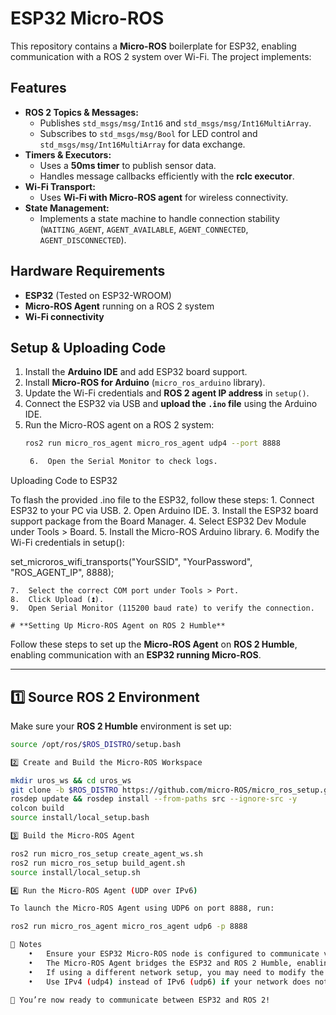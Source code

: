 # **ESP32 Micro-ROS**  

This repository contains a **Micro-ROS** boilerplate for ESP32, enabling communication with a ROS 2 system over Wi-Fi. The project implements:  

## **Features**
- **ROS 2 Topics & Messages:**  
  - Publishes `std_msgs/msg/Int16` and `std_msgs/msg/Int16MultiArray`.  
  - Subscribes to `std_msgs/msg/Bool` for LED control and `std_msgs/msg/Int16MultiArray` for data exchange.  
- **Timers & Executors:**  
  - Uses a **50ms timer** to publish sensor data.  
  - Handles message callbacks efficiently with the **rclc executor**.  
- **Wi-Fi Transport:**  
  - Uses **Wi-Fi with Micro-ROS agent** for wireless connectivity.  
- **State Management:**  
  - Implements a state machine to handle connection stability (`WAITING_AGENT`, `AGENT_AVAILABLE`, `AGENT_CONNECTED`, `AGENT_DISCONNECTED`).  

## **Hardware Requirements**  
- **ESP32** (Tested on ESP32-WROOM)  
- **Micro-ROS Agent** running on a ROS 2 system  
- **Wi-Fi connectivity**  

## **Setup & Uploading Code**  
1. Install the **Arduino IDE** and add ESP32 board support.  
2. Install **Micro-ROS for Arduino** (`micro_ros_arduino` library).  
3. Update the Wi-Fi credentials and **ROS 2 agent IP address** in `setup()`.  
4. Connect the ESP32 via USB and **upload the `.ino` file** using the Arduino IDE.  
5. Run the Micro-ROS agent on a ROS 2 system:  
   ```sh
   ros2 run micro_ros_agent micro_ros_agent udp4 --port 8888

	6.	Open the Serial Monitor to check logs.

Uploading Code to ESP32

To flash the provided .ino file to the ESP32, follow these steps:
	1.	Connect ESP32 to your PC via USB.
	2.	Open Arduino IDE.
	3.	Install the ESP32 board support package from the Board Manager.
	4.	Select ESP32 Dev Module under Tools > Board.
	5.	Install the Micro-ROS Arduino library.
	6.	Modify the Wi-Fi credentials in setup():

set_microros_wifi_transports("YourSSID", "YourPassword", "ROS_AGENT_IP", 8888);


	7.	Select the correct COM port under Tools > Port.
	8.	Click Upload (⏫).
	9.	Open Serial Monitor (115200 baud rate) to verify the connection.

    # **Setting Up Micro-ROS Agent on ROS 2 Humble**  

Follow these steps to set up the **Micro-ROS Agent** on **ROS 2 Humble**, enabling communication with an **ESP32 running Micro-ROS**.  

---

## **1️⃣ Source ROS 2 Environment**  
Make sure your **ROS 2 Humble** environment is set up:  
```sh
source /opt/ros/$ROS_DISTRO/setup.bash

2️⃣ Create and Build the Micro-ROS Workspace

mkdir uros_ws && cd uros_ws
git clone -b $ROS_DISTRO https://github.com/micro-ROS/micro_ros_setup.git src/micro_ros_setup
rosdep update && rosdep install --from-paths src --ignore-src -y
colcon build
source install/local_setup.bash

3️⃣ Build the Micro-ROS Agent

ros2 run micro_ros_setup create_agent_ws.sh
ros2 run micro_ros_setup build_agent.sh
source install/local_setup.sh

4️⃣ Run the Micro-ROS Agent (UDP over IPv6)

To launch the Micro-ROS Agent using UDP6 on port 8888, run:

ros2 run micro_ros_agent micro_ros_agent udp6 -p 8888

📌 Notes
	•	Ensure your ESP32 Micro-ROS node is configured to communicate via UDP6.
	•	The Micro-ROS Agent bridges the ESP32 and ROS 2 Humble, enabling topic communication.
	•	If using a different network setup, you may need to modify the transport settings in your ESP32 code.
	•	Use IPv4 (udp4) instead of IPv6 (udp6) if your network does not support IPv6.

🚀 You’re now ready to communicate between ESP32 and ROS 2!


